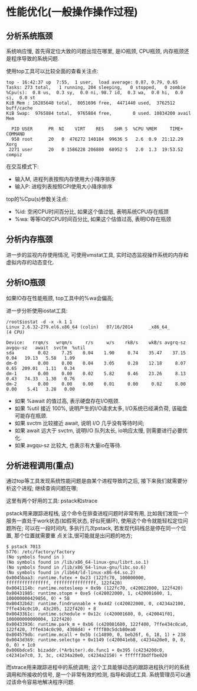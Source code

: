 # 性能优化(一般操作操作过程)

## 分析系统瓶颈

系统响应慢, 首先得定位大致的问题出现在哪里, 是IO瓶颈, CPU瓶颈, 内存瓶颈还是程序导致的系统问题.

使用top工具可以比较全面的查看关注点:

```
top - 16:42:37 up  7:55,  1 user,  load average: 0.87, 0.79, 0.65
Tasks: 273 total,   1 running, 204 sleeping,   0 stopped,   0 zombie
%Cpu(s):  0.8 us,  0.3 sy,  0.0 ni, 98.7 id,  0.3 wa,  0.0 hi,  0.0 si,  0.0 st
KiB Mem : 16285648 total,  8051696 free,  4471440 used,  3762512 buff/cache
KiB Swap:  9765884 total,  9765884 free,        0 used. 10834200 avail Mem 

  PID USER      PR  NI    VIRT    RES    SHR S  %CPU %MEM     TIME+ COMMAND                                                      
  958 root      20   0  476272 140184  99636 S   2.6  0.9  21:12.29 Xorg                                                         
 2271 user      20   0 1586228 206880  68952 S   2.0  1.3  19:53.52 compiz 
```

在交互模式下:
- 输入M, 进程列表按照内存使用大小降序排序
- 输入P: 进程列表按照CPI使用大小降序排序

top的%Cpu(s)参数关注点:
- %id: 空闲CPU时间百分比, 如果这个值过低, 表明系统CPU存在瓶颈
- %wa: 等等IO的CPU时间百分比, 如果这个估值过高, 表明IO存在瓶颈

## 分析内存瓶颈

进一步的监视内存使用情况, 可使用vmstat工具, 实时动态监视操作系统的内存和虚拟内存的动态变化.

## 分析IO瓶颈

如果IO存在性能瓶颈, top工具中的%wa会偏高;

进一步分析使用iostat工具: 

```
/root$iostat -d -x -k 1 1
Linux 2.6.32-279.el6.x86_64 (colin)   07/16/2014      _x86_64_        (4 CPU)

Device:   rrqm/s   wrqm/s     r/s     w/s    rkB/s    wkB/s avgrq-sz avgqu-sz   await  svctm  %util
sda         0.02     7.25    0.04    1.90     0.74    35.47    37.15     0.04   19.13   5.58   1.09
dm-0        0.00     0.00    0.04    3.05     0.28    12.18     8.07     0.65  209.01   1.11   0.34
dm-1        0.00     0.00    0.02    5.82     0.46    23.26     8.13     0.43   74.33   1.30   0.76
dm-2        0.00     0.00    0.00    0.01     0.00     0.02     8.00     0.00    5.41   3.28   0.00
```

- 如果 %await 的值过高, 表示硬盘存在I/O瓶颈.
- 如果 %util 接近 100%, 说明产生的I/O请求太多, I/O系统已经满负荷, 该磁盘可能存在瓶颈.
- 如果 svctm 比较接近 await, 说明 I/O 几乎没有等待时间; 
- 如果 await 远大于 svctm, 说明I/O 队列太长, io响应太慢, 则需要进行必要优化.
- 如果 avgqu-sz 比较大, 也表示有大量io在等待.

## 分析进程调用(重点)

通过top等工具发现系统性能问题是由某个进程导致的之后, 接下来我们就需要分析这个进程; 继续查询问题在哪;

这里有两个好用的工具: pstack和strace

pstack用来跟踪进程栈, 这个命令在排查进程问题时非常有用, 比如我们发现一个服务一直处于work状态(如假死状态, 好似死循环),
使用这个命令就能轻松定位问题所在; 可以在一段时间内, 多执行几次pstack, 若发现代码栈总是停在同一个位置, 那个位置就需要重
点关注,很可能就是出问题的地方;

```
$ pstack 7013
5776: /etc/factory/factory
(No symbols found in )
(No symbols found in /lib/x86_64-linux-gnu/librt.so.1)
(No symbols found in /lib/x86_64-linux-gnu/libc.so.6)
(No symbols found in /lib64/ld-linux-x86-64.so.2)
0x0045baa3: runtime.futex + 0x23 (122fc70, 100000000, ffffffffffffffff, ffffffffffffffff, 122f420)
0x0041114b: runtime.notesleep + 0x9b (122fc70, c420022000, 122f420)
0x00431985: runtime.stopm + 0xe5 (c420022000, 1, c420001600, 1, 100000000429856, 0) + 58
0x00432b62: runtime.findrunnable + 0x4d2 (c420022000, 0, c4234a2100, 7ffe434c0c10, 43c205, 122f420) + 8
0x0043361c: runtime.schedule + 0x12c (c420001680, 0, c420041f01, 100000000000004, 122f420)
0x00433936: runtime.park_m + 0xb6 (c420001680, 122f400, 7ffe434c0ca0, 122f420, 7ffe434c0c90, 4308d4) + ffff80c5dcb80ea0
0x004579db: runtime.mcall + 0x5b (c14890, 0, beb26f, 6, 18, 1) + 238
0x0043d369: runtime.selectgo + 0x1149 (c420041eb8, c4234a20e0, 0, 0, 0, 0) + 1c0
0x006bdce5: bizaddr.(*Arbiter).do.func1 + 0x395 (c4234200c0, c42341e7c0, 3, 3c, c4234a20e0, c4234a2150) + ffffff3bdffbe020
```

而strace用来跟踪进程中的系统调用; 这个工具能够动态的跟踪进程执行时的系统调用和所接收的信号, 是一个非常有效的检测, 
指导和调试工具. 系统管理员可以通过该命令容易地解决程序问题.

